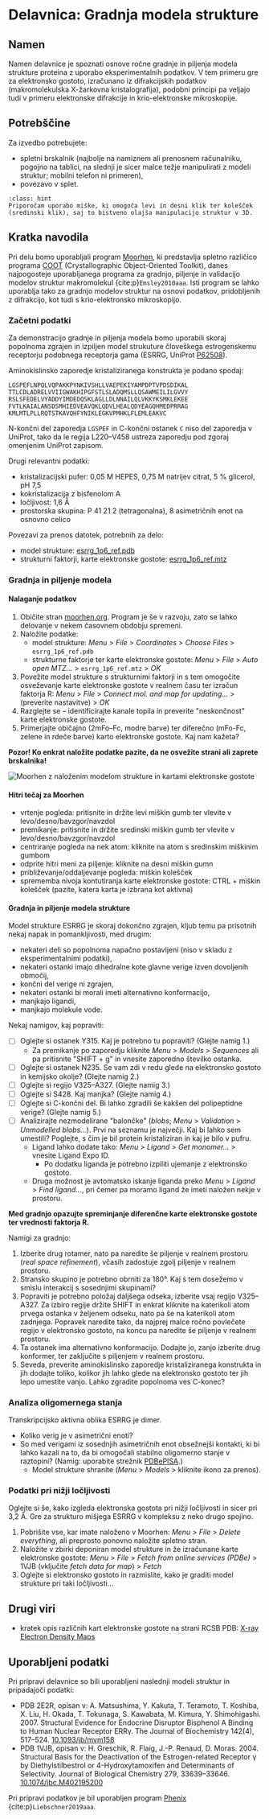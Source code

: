 # Delavnica: Gradnja modela  strukture

## Namen

Namen delavnice je spoznati osnove ročne gradnje in piljenja modela strukture proteina z uporabo eksperimentalnih podatkov. V tem primeru gre za elektronsko gostoto, izračunano iz difrakcijskih podatkov (makromolekulska X-žarkovna kristalografija), podobni principi pa veljajo tudi v primeru elektronske difrakcije in krio-elektronske mikroskopije.

## Potrebščine

Za izvedbo potrebujete:
- spletni brskalnik (najbolje na namiznem ali prenosnem računalniku, pogojno na tablici, na slednji je sicer malce težje manipulirati z modeli struktur; mobilni telefon ni primeren),
- povezavo v splet.

```{admonition} Miška
:class: hint
Priporočam uporabo miške, ki omogoča levi in desni klik ter kolešček (sredinski klik), saj to bistveno olajša manipulacijo struktur v 3D.
```

## Kratka navodila

Pri delu bomo uporabljali program [Moorhen](https://moorhen.org/), ki predstavlja spletno različico programa [COOT](https://www2.mrc-lmb.cam.ac.uk/personal/pemsley/coot/) (Crystallographic Object-Oriented Toolkit), danes najpogosteje uporabljanega programa za gradnjo, piljenje in validacijo modelov struktur makromolekul {cite:p}`Emsley2010aaa`. Isti program se lahko uporablja tako za gradnjo modelov struktur na osnovi podatkov, pridobljenih z difrakcijo, kot tudi s krio-elektronsko mikroskopijo.

### Začetni podatki

Za demonstracijo gradnje in piljenja modela bomo uporabili skoraj popolnoma zgrajen in izpiljen model strukuture človeškega estrogenskemu receptorju podobnega receptorja gama (ESRRG, UniProt [P62508](https://www.uniprot.org/uniprotkb/P62508)).

Aminokislinsko zaporedje kristaliziranega konstrukta je podano spodaj:

```
LGSPEFLNPQLVQPAKKPYNKIVSHLLVAEPEKIYAMPDPTVPDSDIKAL
TTLCDLADRELVVIIGWAKHIPGFSTLSLADQMSLLQSAWMEILILGVVY
RSLSFEDELVYADDYIMDEDQSKLAGLLDLNNAILQLVKKYKSMKLEKEE
FVTLKAIALANSDSMHIEDVEAVQKLQDVLHEALQDYEAGQHMEDPRRAG
KMLMTLPLLRQTSTKAVQHFYNIKLEGKVPMHKLFLEMLEAKVC
```

N-končni del zaporedja `LGSPEF` in C-končni ostanek `C` niso del zaporedja v UniProt, tako da le regija L220–V458 ustreza zaporedju pod zgoraj omenjenim UniProt zapisom.

Drugi relevantni podatki:
- kristalizacijski pufer: 0,05 M HEPES, 0,75 M natrijev citrat, 5 % glicerol, pH 7,5
- kokristalizacija z bisfenolom A
- ločljivost: 1,6 Å
- prostorska skupina: P 41 21 2 (tetragonalna), 8 asimetričnih enot na osnovno celico

Povezavi za prenos datotek, potrebnih za delo:
- model strukture: [esrrg_1p6_ref.pdb](https://raw.githubusercontent.com/mpavsic/sbio/main/sbio/seminar/podatki/esrrg_1p6_ref.pdb)
- strukturni faktorji, karte elektronske gostote: [esrrg_1p6_ref.mtz](https://raw.githubusercontent.com/mpavsic/sbio/main/sbio/seminar/podatki/esrrg_1p6_ref.mtz)

### Gradnja in piljenje modela

#### Nalaganje podatkov

1. Običite stran [moorhen.org](https://moorhen.org). Program je še v razvoju, zato se lahko delovanje v nekem časovnem obdobju spremeni.
2. Naložite podatke:
    - model strukture: *Menu* > *File* > *Coordinates* > *Choose Files* > `esrrg_1p6_ref.pdb`
    - strukturne faktorje ter karte elektronske gostote: *Menu* > *File* > *Auto open MTZ...* > `esrrg_1p6_ref.mtz` > *OK*
3. Povežite model strukture s strukturnimi faktorji in s tem omogočite osveževanje karte elektronske gostote v realnem času ter izračun faktorja R: *Menu* > *File* > *Connect mol. and map for updating...* > (preverite nastavitve) > *OK*
4. Razglejte se – identificirajte kanale topila in preverite "neskončnost" karte elektronske gostote.
5. Primerjajte običajno (2mFo–Fc, modre barve) ter diferečno (mFo-Fc, zelene in rdeče barve) karto elektronske gostote. Kaj nam kažeta?

**Pozor! Ko enkrat naložite podatke pazite, da ne osvežite strani ali zaprete brskalnika!**

![Moorhen z naloženim modelom strukture in kartami elektronske gostote](slike/delavnice-gradnja-Morheen-1.png)

#### Hitri tečaj za Moorhen

- vrtenje pogleda: pritisnite in držite levi miškin gumb ter vlevite v levo/desno/bavzgor/navzdol
- premikanje: pritisnite in držite sredinski miškin gumb ter vlevite v levo/desno/bavzgor/navzdol
- centriranje pogleda na nek atom: kliknite na atom s sredinskim miškinim gumbom
- odprite hitri meni za piljenje: kliknite na desni miškin gumn
- približevanje/oddaljevanje pogleda: miškin kolešček
- sprememba nivoja kontutiranja karte elektronske gostote: CTRL + miškin kolešček (pazite, katera karta je izbrana kot aktivna)

#### Gradnja in piljenje modela strukture

Model strukture ESRRG je skoraj dokončno zgrajen, kljub temu pa prisotnih nekaj napak in pomankljivosti, med drugim:
- nekateri deli so popolnoma napačno postavljeni (niso v skladu z eksperimentalnimi podatki),
- nekateri ostanki imajo dihedralne kote glavne verige izven dovoljenih območij,
- končni del verige ni zgrajen,
- nekateri ostanki bi morali imeti alternativno konformacijo,
- manjkajo ligandi,
- manjkajo molekule vode.

Nekaj namigov, kaj popraviti:
- [ ] Oglejte si ostanek Y315. Kaj je potrebno tu popraviti? (Glejte namig 1.)
    -  Za premikanje po zaporedju kliknite *Menu* > *Models* > *Sequences* ali pa pritisnite "SHIFT + g" in vnesite zaporedno številko ostanka.
- [ ] Oglejte si ostanek N235. Se vam zdi v redu glede na elektronsko gostoto in kemijsko okolje? (Glejte namig 2.)
- [ ] Oglejte si regijo V325–A327. (Glejte namig 3.)
- [ ] Oglejte si S428. Kaj manjka? (Glejte namig 4.)
- [ ] Oglejte si C-končni del. Bi lahko zgradili še kakšen del polipeptidne verige? (Glejte namig 5.)
- [ ] Analizirajte nezmodelirane "balončke" (*blobs*; *Menu* > *Validation* > *Unmodelled blobs...*). Prvi na seznamu je največji. Kaj bi lahko sem umestili? Poglejte, s čim je bil protein kristaliziran in kaj je bilo v pufru.
    - Ligand lahko dodate tako: *Menu* > *Ligand* > *Get monomer...* > vnesite Ligand Expo ID.
        - Po dodatku liganda je potrebno izpiliti ujemanje z elektronsko gostoto.
    - Druga možnost je avtomatsko iskanje liganda preko *Menu* > *Ligand* > *Find ligand...*, pri čemer pa moramo ligand že imeti naložen nekje v prostoru.

**Med gradnjo opazujte spreminjanje diferenčne karte elektronske gostote ter vrednosti faktorja R.**

Namigi za gradnjo:
1. Izberite drug rotamer, nato pa naredite še piljenje v realnem prostoru (*real space refinement*), včasih zadostuje zgolj piljenje v realnem prostoru.
2. Stransko skupino je potrebno obrniti za 180°. Kaj s tem dosežemo v smislu interakcij s sosednjimi skupinami?
3. Popraviti je potrebno položaj daljšega odseka, izberite vsaj regijo V325–A327. Za izbiro regije držite SHIFT in enkrat kliknite na katerikoli atom prvega ostanka v željenem odseku, nato pa še na katerikoli atom zadnjega. Popravek naredite tako, da najprej malce ročno povlečete regijo v elektronsko gostoto, na koncu pa naredite še piljenje v realnem prostoru.
4. Ta ostanek ima alternativno konformacijo. Dodajte jo, zanjo izberite drug konformer, ter zaključite s piljenjem v realnem prostoru.
5. Seveda, preverite aminokislinsko zaporedje kristaliziranega konstrukta in jih dodajte toliko, kolikor jih lahko glede na elektronsko gostoto ter jih lepo umestite vanjo. Lahko zgradite popolnoma ves C-konec?

### Analiza oligomernega stanja

Transkripcijsko aktivna oblika ESRRG je dimer.

- Koliko verig je v asimetrični enoti?
- So med verigami iz sosednjih asimetričnih enot obsežnejši kontakti, ki bi lahko kazali na to, da bi omogočali stabilno oligomerno stanje v raztopini? (Namig: uporabite strežnik [PDBePISA](https://www.ebi.ac.uk/pdbe/pisa/).)
    - Model strukture shranite (*Menu* > *Models* > kliknite ikono za prenos).

### Podatki pri nižji ločljivosti

Oglejte si še, kako izgleda elektronska gostota pri nižji ločljivosti in sicer pri 3,2 Å. Gre za strukturo mišjega ESRRG v kompleksu z neko drugo spojino.

1. Pobrišite vse, kar imate naloženo v Moorhen: *Menu* > *File* > *Delete everything*, ali preprosto ponovno naložite spletno stran.
2. Naložite v zbirki deponiran model strukture in že izračunane karte elektronske gostote: *Menu* > *File* > *Fetch from online services (PDBe)* > 1VJB (vključite *fetch data for map*) > *Fetch*
3. Oglejte si elektronsko gostoto in razmislite, kako je graditi model strukture pri taki ločljivosti...

## Drugi viri

- kratek opis različnih kart elektronske gostote na strani RCSB PDB: [X-ray Electron Density Maps](https://www.rcsb.org/docs/general-help/x-ray-electron-density-maps)

## Uporabljeni podatki

Pri pripravi delavnice so bili uporabljeni naslednji modeli struktur in pripadajoči podatki:
- PDB 2E2R, opisan v: A. Matsushima, Y. Kakuta, T. Teramoto, T. Koshiba, X. Liu, H. Okada, T. Tokunaga, S. Kawabata, M. Kimura, Y. Shimohigashi. 2007. Structural Evidence for Endocrine Disruptor Bisphenol A Binding to Human Nuclear Receptor ERRγ. The Journal of Biochemistry 142(4), 517–524. [10.1093/jb/mvm158](https://dx.doi.org/10.1093/jb/mvm158)
- PDB 1VJB, opisan v: H. Greschik, R. Flaig, J.-P. Renaud, D. Moras. 2004. Structural Basis for the Deactivation of the Estrogen-related Receptor γ by Diethylstilbestrol or 4-Hydroxytamoxifen and Determinants of Selectivity. Journal of Biological Chemistry 279, 33639–33646. [10.1074/jbc.M402195200](https://dx.doi.org/10.1074/jbc.M402195200)

Pri pripravi podatkov je bil uporabljen program [Phenix](https://phenix-online.org/) {cite:p}`Liebschner2019aaa`.